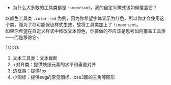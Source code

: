 * 为什么大多数的工具类都是 `!important`，我的自定义样式该如何覆盖它？

以颜色工具类 `.color-red` 为例，因为你希望字体显示为红色，所以你才会使用这个类，而为了尽可能保证样式生效，故将工具类加上了 `!important`。  
如果你希望在自定义样式中修改文本颜色，你要做的不应该是思考如何覆盖工具类——而是移除它~





TODO: 
1. 文本工具类：文本截断
2. +对齐类：提供块级元素的水平和垂直对齐
3. 边框类：提供1px
4. 小图标：提供svg的常见图标、css3画的三角等图形